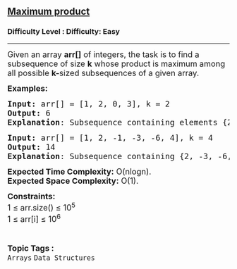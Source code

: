 <h2><a href="https://www.geeksforgeeks.org/problems/maximum-product4633/1?page=3&category=Arrays&status=unsolved,attempted&sortBy=accuracy">Maximum product</a></h2><h3>Difficulty Level : Difficulty: Easy</h3><hr><div class="problems_problem_content__Xm_eO"><p><span style="font-size: 18px;">Given an array <strong>arr[]</strong> of integers, the task is to find a subsequence of size <strong>k</strong> whose product is maximum among all possible&nbsp;<span style="box-sizing: border-box; margin: 0px; padding: 0px;"><strong>k-</strong>sized</span>&nbsp;subsequences of a given array.</span></p>
<p><span style="font-size: 18px;"><strong>Examples:</strong></span></p>
<pre><span style="font-size: 18px;"><strong>Input: </strong>arr[] = [1, 2, 0, 3], k = 2
<strong>Output:</strong> 6
<strong>Explanation</strong>: Subsequence containing elements {2, 3} gives maximum product: 2*3 = 6</span></pre>
<pre><span style="font-size: 18px;"><strong>Input: </strong>arr[] = [1, 2, -1, -3, -6, 4], k = 4
<strong>Output:</strong> 14
<strong>Explanation</strong>: Subsequence containing {2, -3, -6, 4} gives maximum product: 2*(-3)*(-6)*4 = 144</span></pre>
<p><span style="font-size: 18px;"><strong>Expected Time Complexity:</strong> O(nlogn).<br><strong>Expected Space&nbsp;</strong></span><strong style="font-size: 18px;">Complexity</strong><strong style="font-size: 18px;">:</strong><span style="font-size: 18px;">&nbsp;O(1).</span></p>
<p><span style="font-size: 18px;"><strong>Constraints:</strong><br>1 ≤ arr.size() ≤ 10<sup>5<br></sup></span><span style="font-size: 18px;">1 ≤ arr[i] ≤ 10<sup>6</sup></span></p></div><br><p><span style=font-size:18px><strong>Topic Tags : </strong><br><code>Arrays</code>&nbsp;<code>Data Structures</code>&nbsp;